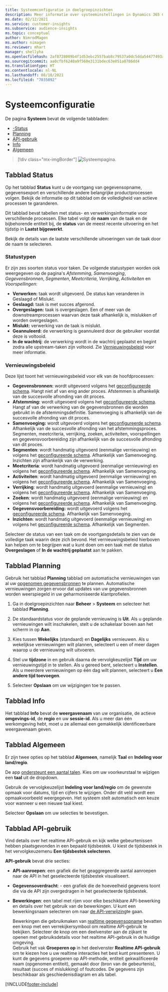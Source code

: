 ```yaml
---
title: Systeemconfiguratie in doelgroepinzichten
description: Meer informatie over systeeminstellingen in Dynamics 365 Customer Insights-mogelijkheden voor doelgroepinzichten.
ms.date: 02/12/2021
ms.service: customer-insights
ms.subservice: audience-insights
ms.topic: conceptual
author: NimrodMagen
ms.author: nimagen
ms.reviewer: mhart
manager: shellyha
ms.openlocfilehash: 2af8728009b4f1d53ebc2557bab8c79537a0dc5dda54477493ab1ad16f3f9a8a
ms.sourcegitcommit: aa0cfbf6240a9f560e3131bdec63e051a8786dd4
ms.translationtype: HT
ms.contentlocale: nl-NL
ms.lasthandoff: 08/10/2021
ms.locfileid: "7035892"
---
```

# <a name="system-configuration"></a>Systeemconfiguratie

De pagina **Systeem** bevat de volgende tabbladen:
- [-Status](#status-tab)
- [Planning](#schedule-tab)
- [API-gebruik](#api-usage-tab)
- [Info](#about-tab)
- [Algemeen](#general-tab)

> [!div class="mx-imgBorder"]
> ![Systeempagina.](media/system-tabs.png "Systeempagina")

## <a name="status-tab"></a>Tabblad Status

Op het tabblad **Status** kunt u de voortgang van gegevensopname, gegevensexport en verschillende andere belangrijke productprocessen volgen. Bekijk de informatie op dit tabblad om de volledigheid van actieve processen te garanderen.

Dit tabblad bevat tabellen met status- en verwerkingsinformatie voor verschillende processen. Elke tabel volgt de **naam** van de taak en de bijbehorende entiteit bij, de **status** van de meest recente uitvoering en het tijdstip in **Laatst bijgewerkt**.

Bekijk de details van de laatste verschillende uitvoeringen van de taak door de naam te selecteren.

### <a name="status-types"></a>Statustypen

Er zijn zes soorten status voor taken. De volgende statustypen worden ook weergegeven op de pagina's *Afstemming*, *Samenvoeging*, *Gegevensbronnen*, *Segmenten*, *Meetcriteria*, *Verrijking*, *Activiteiten* en *Voorspellingen*:

- **Verwerken:** taak wordt uitgevoerd. De status kan veranderen in Geslaagd of Mislukt.
- **Geslaagd:** taak is met succes afgerond.
- **Overgeslagen:** taak is overgeslagen. Een of meer van de downstreamprocessen waarvan deze taak afhankelijk is, mislukken of worden overgeslagen.
- **Mislukt:** verwerking van de taak is mislukt.
- **Geannuleerd:** de verwerking is geannuleerd door de gebruiker voordat deze is voltooid.
- **In de wachtrij**: de verwerking wordt in de wachtrij geplaatst en begint zodra alle upstream-taken zijn voltooid. Zie [Vernieuwingsbeleid](#refresh-policies) voor meer informatie.

### <a name="refresh-policies"></a>Vernieuwingsbeleid

Deze lijst toont het vernieuwingsbeleid voor elk van de hoofdprocessen:

- **Gegevensbronnen:** wordt uitgevoerd volgens het [geconfigureerde schema](#schedule-tab). Hangt niet af van enig ander proces. Afstemmen is afhankelijk van de succesvolle afronding van dit proces.
- **Afstemming:** wordt uitgevoerd volgens het [geconfigureerde schema](#schedule-tab). Hangt af van de verwerking van de gegevensbronnen die worden gebruikt in de afstemmingsdefinitie. Samenvoeging is afhankelijk van de succesvolle afronding van dit proces.
- **Samenvoeging:** wordt uitgevoerd volgens het [geconfigureerde schema](#schedule-tab). Afhankelijk van de succesvolle afronding van het afstemmingsproces. Segmenten, meetcriteria, verrijking, zoeken, activiteiten, voorspellingen en gegevensvoorbereiding zijn afhankelijk van de succesvolle afronding van dit proces.
- **Segmenten**: wordt handmatig uitgevoerd (eenmalige vernieuwing) en volgens het [geconfigureerde schema](#schedule-tab). Afhankelijk van Samenvoeging. Inzichten zijn afhankelijk van de verwerking.
- **Meetcriteria**: wordt handmatig uitgevoerd (eenmalige vernieuwing) en volgens het [geconfigureerde schema](#schedule-tab). Afhankelijk van Samenvoeging.
- **Activiteiten**: wordt handmatig uitgevoerd (eenmalige vernieuwing) en volgens het [geconfigureerde schema](#schedule-tab). Afhankelijk van Samenvoeging.
- **Verrijking**: wordt handmatig uitgevoerd (eenmalige vernieuwing) en volgens het [geconfigureerde schema](#schedule-tab). Afhankelijk van Samenvoeging.
- **Zoeken**: wordt handmatig uitgevoerd (eenmalige vernieuwing) en volgens het [geconfigureerde schema](#schedule-tab). Afhankelijk van Samenvoeging.
- **Gegevensvoorbereiding:** wordt uitgevoerd volgens het [geconfigureerde schema](#schedule-tab). Afhankelijk van Samenvoeging.
- **Inzichten**: wordt handmatig uitgevoerd (eenmalige vernieuwing) en volgens het [geconfigureerde schema](#schedule-tab). Afhankelijk van Segmenten.

Selecteer de status van een taak om de voortgangsdetails te zien van de volledige taak waarin deze zich bevond. Het vernieuwingsbeleid hierboven kan helpen om te begrijpen wat u kunt doen om een taak met de status **Overgeslagen** of **In de wachtrij geplaatst** aan te pakken.

## <a name="schedule-tab"></a>Tabblad Planning

Gebruik het tabblad **Planning** tabblad om automatische vernieuwingen van al uw [opgenomen gegevensbronnen](data-sources.md) te plannen. Automatische vernieuwingen zorgen ervoor dat updates van uw gegevensbronnen worden weerspiegeld in uw geharmoniseerde klantprofielen.

1. Ga in doelgroepinzichten naar **Beheer** > **Systeem** en selecteer het tabblad **Planning**.

2. De standaardstatus voor de geplande vernieuwing is **Uit**. Als u geplande vernieuwingen wilt inschakelen, stelt u de schakelaar boven aan het scherm in op **Aan**.

3. Kies tussen **Wekelijks** (standaard) en **Dagelijks** vernieuwen. Als u wekelijkse vernieuwingen wilt plannen, selecteert u een of meer dagen waarop u de vernieuwing wilt uitvoeren.

4. Stel uw **tijdzone** in en gebruik daarna de vervolgkeuzelijst **Tijd** om uw vernieuwingstijd in te stellen. Als u gereed bent, selecteert u **Instellen**. Als u meerdere vernieuwingen op één dag wilt plannen, selecteert u **Een andere tijd toevoegen**.

5. Selecteer **Opslaan** om uw wijzigingen toe te passen.

## <a name="about-tab"></a>Tabblad Info

Het tabblad **Info** bevat de **weergavenaam** van uw organisatie, de actieve **omgevings-id**, de **regio** en uw **sessie-id**. Als u meer dan één werkomgeving hebt, moet u ze allemaal een gemakkelijk identificeerbare weergavenaam geven.

## <a name="general-tab"></a>Tabblad Algemeen

Er zijn twee opties op het tabblad **Algemeen**, namelijk **Taal** en **Indeling voor land/regio**.

De app [ondersteunt een aantal talen](supported-languages.md). Kies om uw voorkeurstaal te wijzigen een **taal** uit de dropdown.

Gebruik de vervolgkeuzelijst **Indeling voor land/regio** om de gewenste opmaak voor datums, tijd en cijfers te wijzigen. Onder dit veld wordt een opmaakvoorbeeld weergegeven. Het systeem stelt automatisch een keuze voor wanneer u een nieuwe taal kiest.

Selecteer **Opslaan** om uw selecties te bevestigen.

## <a name="api-usage-tab"></a>Tabblad API-gebruik

Vind details over het realtime API-gebruik en kijk welke gebeurtenissen hebben plaatsgevonden in een bepaald tijdsbestek. U kiest de tijdsbestek in het vervolgkeuzemenu **Een tijdsbestek selecteren**. 

**API-gebruik** bevat drie secties: 
- **API-aanroepen**: een grafiek die het geaggregeerde aantal aanroepen naar de API in het geselecteerde tijdsbestek visualiseert.

- **Gegevensoverdracht**: - een grafiek die de hoeveelheid gegevens toont die via de API zijn overgedragen in het geselecteerde tijdsbestek.

-  **Bewerkingen**: een tabel met rijen voor elke beschikbare API-bewerking en details over het gebruik van de bewerkingen. U kunt een bewerkingsnaam selecteren om naar [de API-verwijzing](https://developer.ci.ai.dynamics.com/api-details#api=CustomerInsights&operation=Get-all-instances)​te gaan.

   Bewerkingen die gebruikmaken van [realtime gegevensopname](real-time-data-ingestion.md) bevatten een knop met een verrekijkersymbool om realtime API-gebruik te bekijken. Selecteer de knop om een deelvenster aan de zijkant te openen met gebruiksdetails voor het realtime API-gebruik in de huidige omgeving.   
   Gebruik het vak **Groeperen op** in het deelvenster **Realtime API-gebruik** om te kiezen hoe u uw realtime interacties het best kunt presenteren. U kunt de gegevens groeperen op API-methode, entiteit gekwalificeerde naam (opgenomen entiteit), gemaakt door (bron van de gebeurtenis), resultaat (succes of mislukking) of foutcodes. De gegevens zijn beschikbaar als geschiedenisdiagram en als tabel.


[!INCLUDE[footer-include](../includes/footer-banner.md)]